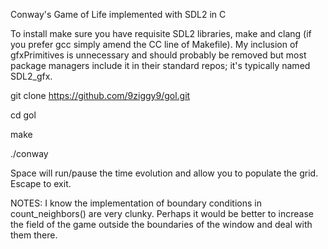 Conway's Game of Life implemented with SDL2 in C

To install make sure you have requisite SDL2 libraries, make and clang (if you prefer gcc simply amend the CC line of Makefile). My inclusion of gfxPrimitives is unnecessary and should probably be removed but most package managers include it in their standard repos; it's typically named SDL2_gfx.

git clone https://github.com/9ziggy9/gol.git

cd gol

make

./conway

Space will run/pause the time evolution and allow you to populate the grid. Escape to exit.

NOTES: I know the implementation of boundary conditions in count_neighbors() are very clunky. Perhaps it would be better to increase the field of the game outside the boundaries of the window and deal with them there.
